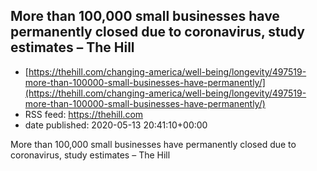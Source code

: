 ## More than 100,000 small businesses have permanently closed due to coronavirus, study estimates – The Hill
 - [https://thehill.com/changing-america/well-being/longevity/497519-more-than-100000-small-businesses-have-permanently/](https://thehill.com/changing-america/well-being/longevity/497519-more-than-100000-small-businesses-have-permanently/)
 - RSS feed: https://thehill.com
 - date published: 2020-05-13 20:41:10+00:00

More than 100,000 small businesses have permanently closed due to coronavirus, study estimates – The Hill

